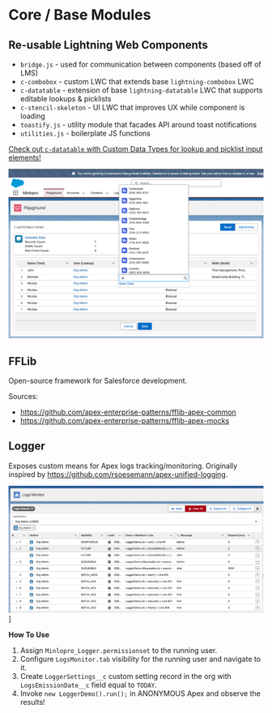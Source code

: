 # Core / Base Modules

## Re-usable Lightning Web Components

-   `bridge.js` - used for communication between components (based off of LMS)
-   `c-combobox` - custom LWC that extends base `lightning-combobox` LWC
-   `c-datatable` - extension of base `lightning-datatable` LWC that supports editable lookups & picklists
-   `c-stencil-skeleton` - UI LWC that improves UX while component is loading
-   `toastify.js` - utility module that facades API around toast notifications
-   `utilities.js` - boilerplate JS functions

[Check out `c-datatable` with Custom Data Types for lookup and picklist input elements!](https://youtu.be/rcXXgpCZqcc)

[![Datatable Extension Demo](../../assets/demo/lwc/datatable/datatable_preview.png)](https://youtu.be/rcXXgpCZqcc)

## FFLib

Open-source framework for Salesforce development.

Sources:

-   https://github.com/apex-enterprise-patterns/fflib-apex-common
-   https://github.com/apex-enterprise-patterns/fflib-apex-mocks

## Logger

Exposes custom means for Apex logs tracking/monitoring.
Originally inspired by https://github.com/rsoesemann/apex-unified-logging.

![Log Monitor](../../assets/demo/lwc/logMonitor/logMonitor_demo.png)]

**How To Use**

1. Assign `Minlopro_Logger.permissionset` to the running user.
2. Configure `LogsMonitor.tab` visibility for the running user and navigate to it.
3. Create `LoggerSettings__c` custom setting record in the org with `LogsEmissionDate__c` field equal to `TODAY`.
4. Invoke `new LoggerDemo().run();` in ANONYMOUS Apex and observe the results!
